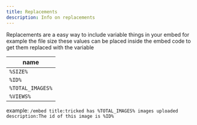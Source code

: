 ```yaml
---
title: Replacements
description: Info on replacements
---
```


Replacements are a easy way to include variable things in your embed for example the file size these values can be placed inside the embed code to get them replaced with the variable

| name             |
| ---------------- |
| `%SIZE%`         |
| `%ID%`           |
| `%TOTAL_IMAGES%` |
| `%VIEWS%`        |

example: `/embed title:tricked has %TOTAL_IMAGES% images uploaded description:The id of this image is %ID%`
